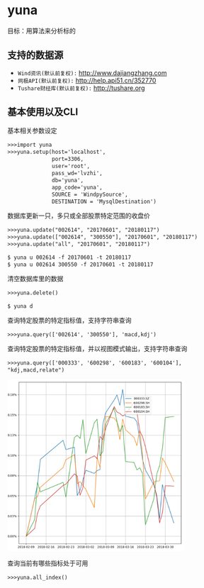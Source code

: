 # yuna
目标：用算法来分析标的

支持的数据源
-----------------

- `Wind资讯(默认前复权):`  http://www.dajiangzhang.com
- `网极API(默认前复权):`  http://help.api51.cn/352770
- `Tushare财经库(默认前复权):` http://tushare.org


基本使用以及CLI
----------

基本相关参数设定
```buildoutcfg
>>>import yuna
>>>yuna.setup(host='localhost', 
              port=3306, 
              user='root', 
              pass_wd='lvzhi', 
              db='yuna', 
              app_code='yuna',
              SOURCE = 'WindpySource', 
              DESTINATION = 'MysqlDestination')
```

数据库更新一只，多只或全部股票特定范围的收盘价
```
>>>yuna.update("002614", "20170601", "20180117")
>>>yuna.update(["002614", "300550"], "20170601", "20180117")
>>>yuna.update("all", "20170601", "20180117")
```
```
$ yuna u 002614 -f 20170601 -t 20180117
$ yuna u 002614 300550 -f 20170601 -t 20180117
```

清空数据库里的数据
```
>>>yuna.delete()
```
```
$ yuna d
```

查询特定股票的特定指标值，支持字符串查询
```
>>>yuna.query(['002614', '300550'], 'macd,kdj')
```

查询特定股票的特定指标值，并以视图模式输出，支持字符串查询
```
>>>yuna.query(['000333', '600298', '600183', '600104'], "kdj,macd,relate")
```
<img src="01.png" width="400">

查询当前有哪些指标处于可用
```
>>>yuna.all_index()
```
